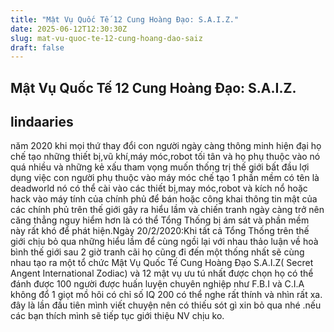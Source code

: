 ```yaml
---
title: "Mật Vụ Quốc Tế 12 Cung Hoàng Đạo: S.A.I.Z."
date: 2025-06-12T12:30:30Z
slug: mat-vu-quoc-te-12-cung-hoang-dao-saiz
draft: false
---
```


## Mật Vụ Quốc Tế 12 Cung Hoàng Đạo: S.A.I.Z.

## lindaaries

năm 2020 khi mọi thứ thay đổi con người ngày càng thông minh hiện đại họ chế tạo những thiết bị,vũ khí,máy móc,robot tối tân và họ phụ thuộc vào nó quá nhiều và những kẻ xấu tham vọng muốn thống trị thế giới bất đầu lợi dụng việc con người phụ thuộc vào máy móc chế tạo 1 phần mềm có tên là deadworld nó có thể cài vào các thiết bị,may móc,robot và kích nổ hoặc hack vào máy tính của chính phủ để bán hoặc công khai thông tin mật của các chính phủ trên thế giới gây ra hiểu lầm và chiến tranh ngày càng trở nên căng thẳng nguy hiểm hơn là có thể Tổng Thống bị ám sát và phần mềm này rất khó để phát hiện.Ngày 20/2/2020:Khi tất cả Tổng Thống trên thế giới chịu bỏ qua những hiểu lầm để cùng ngồi lại với nhau thảo luận về hoà bình thế giới sau 2 giờ tranh cãi họ cũng đi đến một thống nhất sẽ cùng nhau tạo ra một tổ chức Mật Vụ Quốc Tế Cung Hoàng Đạo S.A.I.Z( Secret Angent International Zodiac) và 12 mật vụ ưu tú nhất được chọn họ có thể đánh được 100 người được huấn luyện chuyên nghiệp như F.B.I và C.I.A không đổ 1 giọt mồ hôi có chỉ số IQ 200 có thể nghe rất thính và nhìn rất xa. đây là lần đầu tiên mình viết chuyện nên có thiếu sót gì xin bỏ qua nhé .nếu các bạn thích mình sẽ tiếp tục giới thiệu NV chịu ko.